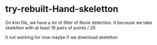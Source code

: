 # try-rebuilt-Hand-skeletton

On knn file, we have a lot of filter of None detection. It because we take skeletton with at least 18 pairs of points / 20

It not working for now maybe if we download skeletton

